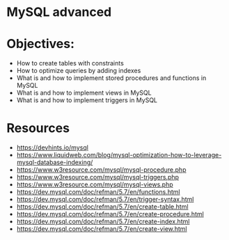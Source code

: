# MySQL advanced

# Objectives:
- How to create tables with constraints
- How to optimize queries by adding indexes
- What is and how to implement stored procedures and functions in MySQL
- What is and how to implement views in MySQL
- What is and how to implement triggers in MySQL

# Resources
- https://devhints.io/mysql
- https://www.liquidweb.com/blog/mysql-optimization-how-to-leverage-mysql-database-indexing/
- https://www.w3resource.com/mysql/mysql-procedure.php
- https://www.w3resource.com/mysql/mysql-triggers.php
- https://www.w3resource.com/mysql/mysql-views.php
- https://dev.mysql.com/doc/refman/5.7/en/functions.html
- https://dev.mysql.com/doc/refman/5.7/en/trigger-syntax.html
- https://dev.mysql.com/doc/refman/5.7/en/create-table.html
- https://dev.mysql.com/doc/refman/5.7/en/create-procedure.html
- https://dev.mysql.com/doc/refman/5.7/en/create-index.html
- https://dev.mysql.com/doc/refman/5.7/en/create-view.html
